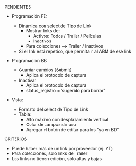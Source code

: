 PENDIENTES
- Programación FE:
	- Dinámica con select de Tipo de Link
		- Mostrar links de:
			- Activos: Todos / Trailer / Películas
			- Inactivos
		- Para colecciones --> Trailer / Inactivos
	- Si el link está repetido, que permita ir al ABM de ese link

- Programación BE:
	- Guardar cambios (Submit)
		- Aplica el protocolo de captura
	- Inactivar
		- Aplica el protocolo de captura
		- status_registro = 'sugerido para borrar'
- Vista:
	- Formato del select de Tipo de Link
	- Tabla:
		- Alto máximo con desplazamiento vertical
		- Color de campos sin uso
		- Agregar el botón de editar para los "ya en BD"

CRITERIOS
- Puede haber más de un link por proveedor (ej: YT)
- Para colecciones, sólo links de Trailer
- Los links no tienen edición, sólo altas y bajas
